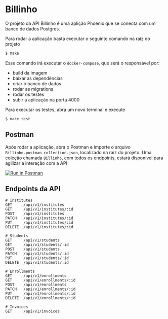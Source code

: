 # Billinho

O projeto da API Billinho é uma aplição Phoenix que se conecta com um banco de dados Postgres.

Para rodar a aplicação basta executar o seguinte comando na raiz do projeto

```bash
$ make
```

Esse comando irá executar o `docker-compose`, que será o responsável por:
  - build da imagem
  - baixar as dependências
  - criar o banco de dados
  - rodar as migrations
  - rodar os testes
  - subir a aplicação na porta 4000

Para executar os testes, abra um novo terminal e execute

```bash
$ make test
```

## Postman

Após rodar a aplicação, abra o Postman e importe o arquivo `Billinho.postman_collection.json`, localizado
na raiz do projeto.
Uma coleção chamada `Billinho`, com todos os endpoints, estará disponível para agilizar a interação com a API

[![Run in Postman](https://run.pstmn.io/button.svg)](https://app.getpostman.com/run-collection/91e2c0b91e81cdcdf574)

## Endpoints da API

```text
# Institutes
GET     /api/v1/institutes
GET     /api/v1/institutes/:id
POST    /api/v1/institutes
PATCH   /api/v1/institutes/:id
PUT     /api/v1/institutes/:id
DELETE  /api/v1/institutes/:id

# Students
GET     /api/v1/students
GET     /api/v1/students/:id
POST    /api/v1/students
PATCH   /api/v1/students/:id
PUT     /api/v1/students/:id
DELETE  /api/v1/students/:id

# Enrollments
GET     /api/v1/enrollments
GET     /api/v1/enrollments/:id
POST    /api/v1/enrollments
PATCH   /api/v1/enrollments/:id
PUT     /api/v1/enrollments/:id
DELETE  /api/v1/enrollments/:id

# Invoices
GET     /api/v1/invoices
```
